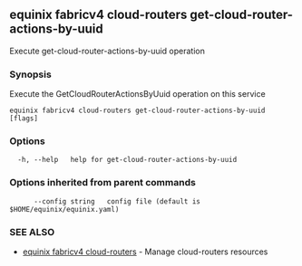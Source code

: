 ## equinix fabricv4 cloud-routers get-cloud-router-actions-by-uuid

Execute get-cloud-router-actions-by-uuid operation

### Synopsis

Execute the GetCloudRouterActionsByUuid operation on this service

```
equinix fabricv4 cloud-routers get-cloud-router-actions-by-uuid [flags]
```

### Options

```
  -h, --help   help for get-cloud-router-actions-by-uuid
```

### Options inherited from parent commands

```
      --config string   config file (default is $HOME/equinix/equinix.yaml)
```

### SEE ALSO

* [equinix fabricv4 cloud-routers](equinix_fabricv4_cloud-routers.md)	 - Manage cloud-routers resources

